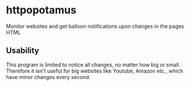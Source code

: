 # httpopotamus
Monitor websites and get balloon notifications upon changes in the pages HTML

## Usability
This program is limited to notice all changes, no matter how big or small. Therefore it isn't useful for big websites like Youtube, Amazon etc., which have minor changes every second.
